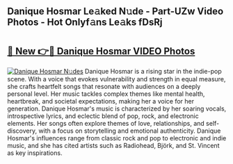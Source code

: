 ## Danique Hosmar Le𝚊ked N𝚞de - Part-UZw Video Photos - Hot Onlyf𝚊ns Le𝚊ks fDsRj

# <h2><a href="http://ac4130.deff.icu/?id=Danique+Hosmar">🔗 New 👉🔴 Danique Hosmar VIDEO Photos</a></h2>

[![Danique Hosmar N𝚞des](https://i.imgur.com/rIISA9y.gif)](http://ac4130.deff.icu/?id=Danique+Hosmar)
Danique Hosmar is a rising star in the indie-pop scene. With a voice that evokes vulnerability and strength in equal measure, she crafts heartfelt songs that resonate with audiences on a deeply personal level. Her music tackles complex themes like mental health, heartbreak, and societal expectations, making her a voice for her generation. Danique Hosmar's music is characterized by her soaring vocals, introspective lyrics, and eclectic blend of pop, rock, and electronic elements. Her songs often explore themes of love, relationships, and self-discovery, with a focus on storytelling and emotional authenticity. Danique Hosmar's influences range from classic rock and pop to electronic and indie music, and she has cited artists such as Radiohead, Björk, and St. Vincent as key inspirations.
